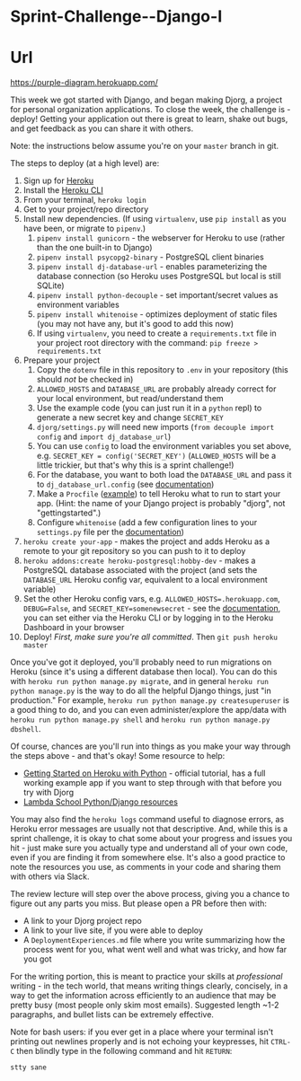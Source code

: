 # Sprint-Challenge--Django-I

# Url

https://purple-diagram.herokuapp.com/

This week we got started with Django, and began making Djorg, a project for
personal organization applications. To close the week, the challenge is -
deploy! Getting your application out there is great to learn, shake out bugs,
and get feedback as you can share it with others.

Note: the instructions below assume you're on your `master` branch in git.

The steps to deploy (at a high level) are:

1.  Sign up for [Heroku](https://www.heroku.com/)
2.  Install the [Heroku CLI](https://devcenter.heroku.com/articles/heroku-cli)
3.  From your terminal, `heroku login`
4.  Get to your project/repo directory
5.  Install new dependencies. (If using `virtualenv`, use `pip install` as you have been, or migrate to `pipenv`.)
    1.  `pipenv install gunicorn` - the webserver for Heroku to use (rather than the one built-in to Django)
    2.  `pipenv install psycopg2-binary` - PostgreSQL client binaries
    3.  `pipenv install dj-database-url` - enables parameterizing the database connection (so Heroku uses PostgreSQL but local is still SQLite)
    4.  `pipenv install python-decouple` - set important/secret values as environment variables
    5.  `pipenv install whitenoise` - optimizes deployment of static files (you may not have any, but it's good to add this now)
    6.  If using `virtualenv`, you need to create a `requirements.txt` file in your project root directory with the command: `pip freeze > requirements.txt`
6.  Prepare your project
    1.  Copy the `dotenv` file in this repository to `.env` in your repository (this should _not_ be checked in)
    2.  `ALLOWED_HOSTS` and `DATABASE_URL` are probably already correct for your local environment, but read/understand them
    3.  Use the example code (you can just run it in a `python` repl) to generate a new secret key and change `SECRET_KEY`
    4.  `djorg/settings.py` will need new imports (`from decouple import config` and `import dj_database_url`)
    5.  You can use `config` to load the environment variables you set above, e.g. `SECRET_KEY = config('SECRET_KEY')` (`ALLOWED_HOSTS` will be a little trickier, but that's why this is a sprint challenge!)
    6.  For the database, you want to both load the `DATABASE_URL` and pass it to `dj_database_url.config` (see [documentation](https://github.com/kennethreitz/dj-database-url))
    7.  Make a `Procfile` ([example](https://github.com/heroku/python-getting-started/blob/master/Procfile)) to tell Heroku what to run to start your app. (Hint: the name of your Django project is probably "djorg", not "gettingstarted".)
    8.  Configure `whitenoise` (add a few configuration lines to your `settings.py` file per the [documentation](http://whitenoise.evans.io/en/stable/))
7.  `heroku create your-app` - makes the project and adds Heroku as a remote to your git repository so you can push to it to deploy
8.  `heroku addons:create heroku-postgresql:hobby-dev` - makes a PostgreSQL database associated with the project (and sets the `DATABASE_URL` Heroku config var, equivalent to a local environment variable)
9.  Set the other Heroku config vars, e.g. `ALLOWED_HOSTS=.herokuapp.com`, `DEBUG=False`, and `SECRET_KEY=somenewsecret` - see the [documentation](https://devcenter.heroku.com/articles/config-vars), you can set either via the Heroku CLI or by logging in to the Heroku Dashboard in your browser
10. Deploy! _First, make sure you're all committed_. Then `git push heroku master`

Once you've got it deployed, you'll probably need to run migrations on Heroku
(since it's using a different database then local). You can do this with
`heroku run python manage.py migrate`, and in general
`heroku run python manage.py` is the way to do all the helpful Django things,
just "in production." For example, `heroku run python manage.py createsuperuser`
is a good thing to do, and you can even administer/explore the app/data with
`heroku run python manage.py shell` and `heroku run python manage.py dbshell`.

Of course, chances are you'll run into things as you make your way through the
steps above - and that's okay! Some resource to help:

- [Getting Started on Heroku with Python](https://devcenter.heroku.com/articles/getting-started-with-python#introduction) - official tutorial, has a full working example app if you want to step through with that before you try with Djorg
- [Lambda School Python/Django resources](https://github.com/LambdaSchool/Getting-Started/blob/master/PythonDjango.md)

You may also find the `heroku logs` command useful to diagnose errors, as Heroku
error messages are usually not that descriptive. And, while this is a sprint
challenge, it is okay to chat some about your progress and issues you hit - just
make sure you actually type and understand all of your own code, even if you are
finding it from somewhere else. It's also a good practice to note the resources
you use, as comments in your code and sharing them with others via Slack.

The review lecture will step over the above process, giving you a chance to
figure out any parts you miss. But please open a PR before then with:

- A link to your Djorg project repo
- A link to your live site, if you were able to deploy
- A `DeploymentExperiences.md` file where you write summarizing how the process went for you, what went well and what was tricky, and how far you got

For the writing portion, this is meant to practice your skills at
_professional_ writing - in the tech world, that means writing things clearly,
concisely, in a way to get the information across efficiently to an audience
that may be pretty busy (most people only skim most emails). Suggested length
~1-2 paragraphs, and bullet lists can be extremely effective.

Note for bash users: if you ever get in a place where your terminal isn't
printing out newlines properly and is not echoing your keypresses, hit `CTRL-C`
then blindly type in the following command and hit `RETURN`:

```
stty sane
```
